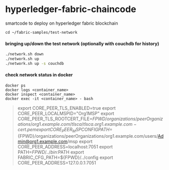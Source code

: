 # hyperledger-fabric-chaincode
smartcode to deploy on hyperledger fabric blockchain


```git
cd ~/fabric-samples/test-network
```

#### bringing up/down the test network (optionally with couchdb for history)

```bash
./network.sh down
./network.sh up
./network.sh up -s couchdb
```

#### check network status in docker

```docker
docker ps
docker logs <container_name>
docker inspect <container_name>
docker exec -it <container_name> - bash
```

> export CORE_PEER_TLS_ENABLED=true
export CORE_PEER_LOCALMSPID="Org1MSP"
export CORE_PEER_TLS_ROOTCERT_FILE=${FPWD}/organizations/peerOrganizations/org1.example.com/tlsca/tlsca.org1.example.com-cert.pem
export CORE_PEER_MSPCONFIGPATH=${FPWD}/organizations/peerOrganizations/org1.example.com/users/Admin@org1.example.com/msp
export CORE_PEER_ADDRESS=localhost:7051
export PATH=${FPWD}/../bin:$PATH
export FABRIC_CFG_PATH=${FPWD}/../config
export CORE_PEER_ADDRESS=127.0.0.1:7051
